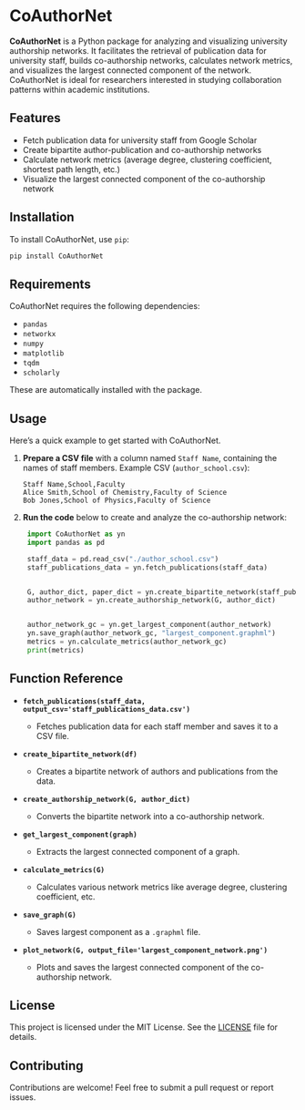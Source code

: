 # CoAuthorNet

**CoAuthorNet** is a Python package for analyzing and visualizing university authorship networks. It facilitates the retrieval of publication data for university staff, builds co-authorship networks, calculates network metrics, and visualizes the largest connected component of the network. CoAuthorNet is ideal for researchers interested in studying collaboration patterns within academic institutions.

## Features

- Fetch publication data for university staff from Google Scholar
- Create bipartite author-publication and co-authorship networks
- Calculate network metrics (average degree, clustering coefficient, shortest path length, etc.)
- Visualize the largest connected component of the co-authorship network

## Installation

To install CoAuthorNet, use `pip`:

```bash
pip install CoAuthorNet
```

## Requirements

CoAuthorNet requires the following dependencies:

- `pandas`
- `networkx`
- `numpy`
- `matplotlib`
- `tqdm`
- `scholarly`

These are automatically installed with the package.

## Usage

Here’s a quick example to get started with CoAuthorNet.

1. **Prepare a CSV file** with a column named `Staff Name`, containing the names of staff members. Example CSV (`author_school.csv`):

   ```csv
   Staff Name,School,Faculty
   Alice Smith,School of Chemistry,Faculty of Science
   Bob Jones,School of Physics,Faculty of Science
   ```

2. **Run the code** below to create and analyze the co-authorship network:

   ```python
    import CoAuthorNet as yn
    import pandas as pd

    staff_data = pd.read_csv("./author_school.csv")
    staff_publications_data = yn.fetch_publications(staff_data)


    G, author_dict, paper_dict = yn.create_bipartite_network(staff_publications_data)
    author_network = yn.create_authorship_network(G, author_dict)


    author_network_gc = yn.get_largest_component(author_network)
    yn.save_graph(author_network_gc, "largest_component.graphml")
    metrics = yn.calculate_metrics(author_network_gc)
    print(metrics)
   ```

## Function Reference

- **`fetch_publications(staff_data, output_csv='staff_publications_data.csv')`**
  - Fetches publication data for each staff member and saves it to a CSV file.

- **`create_bipartite_network(df)`**
  - Creates a bipartite network of authors and publications from the data.

- **`create_authorship_network(G, author_dict)`**
  - Converts the bipartite network into a co-authorship network.

- **`get_largest_component(graph)`**
  - Extracts the largest connected component of a graph.

- **`calculate_metrics(G)`**
  - Calculates various network metrics like average degree, clustering coefficient, etc.

- **`save_graph(G)`**
    - Saves largest component as a `.graphml` file.


- **`plot_network(G, output_file='largest_component_network.png')`**
  - Plots and saves the largest connected component of the co-authorship network.
 
## License
This project is licensed under the MIT License. See the [LICENSE](LICENSE) file for details.


## Contributing

Contributions are welcome! Feel free to submit a pull request or report issues.
